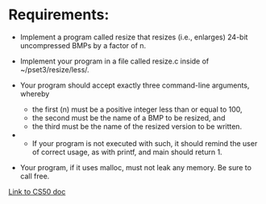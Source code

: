# Requirements: 
* Implement a program called resize that resizes (i.e., enlarges) 24-bit uncompressed BMPs by a factor of n.
* Implement your program in a file called resize.c inside of ~/pset3/resize/less/.
* Your program should accept exactly three command-line arguments, whereby
  * the first (n) must be a positive integer less than or equal to 100,
  * the second must be the name of a BMP to be resized, and
  * the third must be the name of the resized version to be written.
* + If your program is not executed with such, it should remind the user of correct usage, as with printf, and main should return 1.

* Your program, if it uses malloc, must not leak any memory. Be sure to call free.

[Link to CS50 doc](https://docs.cs50.net/2019/x/psets/3/resize/less/resize.html)
